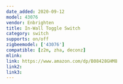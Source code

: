 ```yaml
---
date_added: 2020-09-12
model: 43076
vendor: Enbrighten
title: In-Wall Toggle Switch
category: switch
supports: on/off
zigbeemodel: ['43076']
compatible: [z2m, zha, deconz]
mlink: 
link: https://www.amazon.com/dp/B08428GHM8
link2: 
link3: 
---
```


